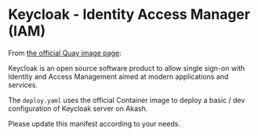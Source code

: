 # Keycloak - Identity Access Manager (IAM)

From [the official Quay image page](https://quay.io/repository/keycloak/keycloak):

Keycloak is an open source software product to allow single sign-on with Identity and Access Management aimed at modern applications and services.

The `deploy.yaml` uses the official Container image to deploy a basic / dev configuration of Keycloak server on Akash.

Please update this manifest according to your needs.

